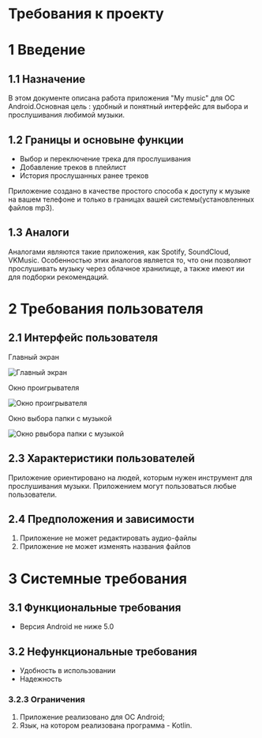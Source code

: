 # Требования к проекту

<a name="intro"/>

# 1 Введение
<a name="appointment"/>

## 1.1 Назначение
В этом документе описана работа приложения "My music" для OC Android.Основная цель : удобный и понятный интерфейс для выбора и прослушивания любимой музыки.

<a name="business_requirements"/>

## 1.2 Границы и основыне функции

- Выбор и переключение трека для прослушивания
- Добавление треков в  плейлист
- История прослушанных ранее треков 

Приложение создано в качестве простого способа к доступу к музыке на вашем телефоне и только в границах вашей системы(установленных файлов mp3).
<a name="analogues"/>

## 1.3 Аналоги
Аналогами являются такие приложения, как Spotify, SoundCloud, VKMusic. Особенностью этих аналогов является то, что они позволяют прослушивать музыку через облачное хранилище, а также имеют ии для подборки рекомендаций.

<a name="user_requirements"/>

# 2 Требования пользователя

<a name="user_interface"/>

## 2.1 Интерфейс пользователя
Главный экран  

![Главный экран](Mockups/MainActivity.png)  

Окно проигрывателя  

![Окно проигрывателя](Mockups/Play.png) 

Окно выбора папки с музыкой

![Окно рвыбора папки с музыкой](Mockups/MusicInFolder.png)  


<a name="user_specifications"/>

## 2.3 Характеристики пользователей

Приложение ориентировано на людей, которым нужен инструмент для прослушивания музыки. Приложением могут пользоваться любые пользователи.


<a name="assumptions_and_dependencies"/>

## 2.4 Предположения и зависимости
1. Приложение не может редактировать аудио-файлы
2. Приложение не может изменять названия файлов

<a name="system_requirements"/>

# 3 Системные требования

<a name="functional_requirements"/>

## 3.1 Функциональные требования
- Версия Android не ниже 5.0

<a name="non-functional_requirements"/>

## 3.2 Нефункциональные требования
- Удобность в использовании
- Надежность

### 3.2.3 Ограничения
1. Приложение реализовано для ОС Android;
2. Язык, на котором реализована программа - Kotlin.
